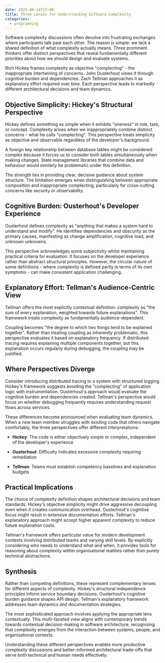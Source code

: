 ```yaml
---
date: 2025-06-14T17:00
title: Three Lenses for Understanding Software Complexity
categories:
  - programming
---
```

Software complexity discussions often devolve into frustrating exchanges where participants talk past each other. The reason is simple: we lack a shared definition of what complexity actually means. Three prominent thinkers offer distinct perspectives that reveal fundamentally different priorities about how we should design and evaluate systems.

Rich Hickey frames complexity as objective "complecting" - the inappropriate intertwining of concerns. John Ousterhout views it through cognitive burden and dependencies. Zach Tellman approaches it as explanatory effort required over time. Each perspective leads to markedly different architectural decisions and team dynamics.

## Objective Simplicity: Hickey's Structural Perspective

Hickey defines something as simple when it exhibits "oneness" in role, task, or concept. Complexity arises when we inappropriately combine distinct concerns - what he calls "complecting". This perspective treats simplicity as objective and observable regardless of the developer's background.

A foreign key relationship between database tables might be considered complex because it forces us to consider both tables simultaneously when making changes. State management libraries that combine data and behaviour would similarly be problematic under this definition.

The strength lies in providing clear, decisive guidance about system structure. The limitation emerges when distinguishing between appropriate composition and inappropriate complecting, particularly for cross-cutting concerns like security or observability.

## Cognitive Burden: Ousterhout's Developer Experience

Ousterhout defines complexity as "anything that makes a system hard to understand and modify". He identifies dependencies and obscurity as the primary causes, manifesting as change amplification, cognitive load, and unknown unknowns.

This perspective acknowledges some subjectivity whilst maintaining practical criteria for evaluation. It focuses on the developer experience rather than abstract structural principles. However, the circular nature of some definitions - where complexity is defined partly in terms of its own symptoms - can make consistent application challenging.

## Explanatory Effort: Tellman's Audience-Centric View

Tellman offers the most explicitly contextual definition: complexity as "the sum of every explanation, weighted towards future explanations". This framework treats complexity as fundamentally audience-dependent.

Coupling becomes "the degree to which two things tend to be explained together". Rather than treating coupling as inherently problematic, this perspective evaluates it based on explanatory frequency. If distributed tracing requires explaining multiple components together, but this explanation occurs regularly during debugging, the coupling may be justified.

## Where Perspectives Diverge

Consider introducing distributed tracing to a system with structured logging. Hickey's framework suggests avoiding the "complecting" of application logic with instrumentation. Ousterhout's approach would evaluate the cognitive burden and dependencies created. Tellman's perspective would focus on whether debugging frequently requires understanding request flows across services.

These differences become pronounced when evaluating team dynamics. When a new team member struggles with existing code that others navigate comfortably, the three perspectives offer different interpretations:

*   **Hickey**: The code is either objectively simple or complex, independent of the developer's experience
    
*   **Ousterhout**: Difficulty indicates excessive complexity requiring remediation
    
*   **Tellman**: Teams must establish competency baselines and explanation budgets
    

## Practical Implications

The choice of complexity definition shapes architectural decisions and team standards. Hickey's objective simplicity might drive aggressive decoupling even when it creates communication overhead. Ousterhout's cognitive focus might result in extensive documentation efforts. Tellman's explanatory approach might accept higher apparent complexity to reduce future explanation costs.

Tellman's framework offers particular value for modern development contexts involving distributed teams and varying skill levels. By explicitly considering who needs to understand what and when, it provides tools for reasoning about complexity within organisational realities rather than purely technical abstractions.

## Synthesis

Rather than competing definitions, these represent complementary lenses for different aspects of complexity. Hickey's structural independence principles inform service boundary decisions. Ousterhout's cognitive burden guidance shapes API design. Tellman's explanatory framework addresses team dynamics and documentation strategies.

The most sophisticated approach involves applying the appropriate lens contextually. This multi-faceted view aligns with contemporary trends towards contextual decision-making in software architecture, recognising that complexity emerges from the interaction between systems, people, and organisational contexts.

Understanding these different perspectives enables more productive complexity discussions and better-informed architectural trade-offs that serve both technical and human needs effectively.